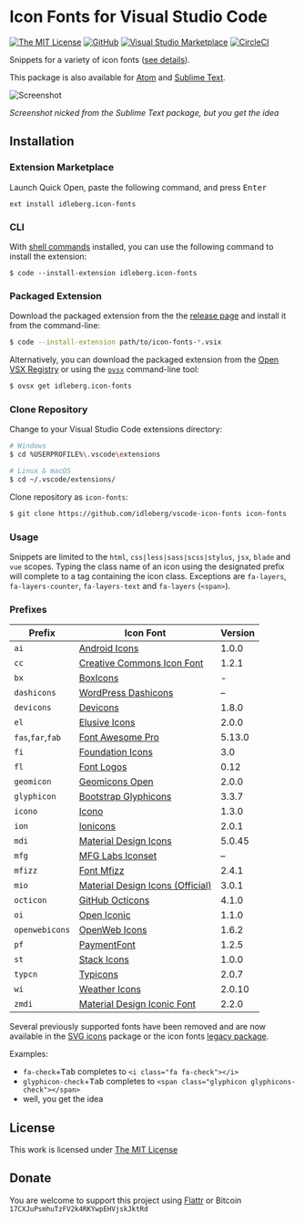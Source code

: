 # Icon Fonts for Visual Studio Code

[![The MIT License](https://flat.badgen.net/badge/license/MIT/orange)](http://opensource.org/licenses/MIT)
[![GitHub](https://flat.badgen.net/github/release/idleberg/vscode-icon-fonts)](https://github.com/idleberg/vscode-icon-fonts/releases)
[![Visual Studio Marketplace](https://vsmarketplacebadge.apphb.com/installs-short/idleberg.icon-fonts.svg?style=flat-square)](https://marketplace.visualstudio.com/items?itemName=idleberg.icon-fonts)
[![CircleCI](https://flat.badgen.net/circleci/github/idleberg/vscode-icon-fonts)](https://circleci.com/gh/idleberg/vscode-icon-fonts)

Snippets for a variety of icon fonts ([see details](https://github.com/idleberg/vscode-icon-fonts#prefixes)).

This package is also available for [Atom](https://github.com/idleberg/atom-icon-fonts) and [Sublime Text](https://github.com/idleberg/sublime-icon-fonts).

![Screenshot](https://raw.githubusercontent.com/idleberg/vscode-icon-fonts/master/images/screenshot.gif)

*Screenshot nicked from the Sublime Text package, but you get the idea*

## Installation

### Extension Marketplace

Launch Quick Open, paste the following command, and press <kbd>Enter</kbd>

`ext install idleberg.icon-fonts`

### CLI

With [shell commands](https://code.visualstudio.com/docs/editor/command-line) installed, you can use the following command to install the extension:

`$ code --install-extension idleberg.icon-fonts`

### Packaged Extension

Download the packaged extension from the the [release page](https://github.com/idleberg/vscode-icon-fonts/releases) and install it from the command-line:

```bash
$ code --install-extension path/to/icon-fonts-*.vsix
```

Alternatively, you can download the packaged extension from the [Open VSX Registry](https://open-vsx.org/) or using the [`ovsx`](https://www.npmjs.com/package/ovsx) command-line tool:

```bash
$ ovsx get idleberg.icon-fonts
```

### Clone Repository

Change to your Visual Studio Code extensions directory:

```bash
# Windows
$ cd %USERPROFILE%\.vscode\extensions

# Linux & macOS
$ cd ~/.vscode/extensions/
```

Clone repository as `icon-fonts`:

```bash
$ git clone https://github.com/idleberg/vscode-icon-fonts icon-fonts
```

### Usage

Snippets are limited to the `html`, `css|less|sass|scss|stylus`, `jsx`, `blade` and `vue` scopes. Typing the class name of an icon using the designated prefix will complete to a tag containing the icon class. Exceptions are `fa-layers`, `fa-layers-counter`, `fa-layers-text` and `fa-layers` (`<span>`).

### Prefixes

| Prefix            | Icon Font                               | Version |
|-------------------|-----------------------------------------|---------|
| `ai`              | [Android Icons][ai]                     | 1.0.0   |
| `cc`              | [Creative Commons Icon Font][cc]        | 1.2.1   |
| `bx`              | [BoxIcons][bx]                          | -       |
| `dashicons`       | [WordPress Dashicons][dashicons]        | –       |
| `devicons`        | [Devicons][devicons]                    | 1.8.0   |
| `el`              | [Elusive Icons][el]                     | 2.0.0   |
| `fas`,`far`,`fab` | [Font Awesome Pro][fa]                  | 5.13.0  |
| `fi`              | [Foundation Icons][fi]                  | 3.0     |
| `fl`              | [Font Logos][fl]                        | 0.12    |
| `geomicon`        | [Geomicons Open][geomicon]              | 2.0.0   |
| `glyphicon`       | [Bootstrap Glyphicons][glyphicon]       | 3.3.7   |
| `icono`           | [Icono][icono]                          | 1.3.0   |
| `ion`             | [Ionicons][ion]                         | 2.0.1   |
| `mdi`             | [Material Design Icons][mdi]            | 5.0.45  |
| `mfg`             | [MFG Labs Iconset][mfg]                 | –       |
| `mfizz`           | [Font Mfizz][mfizz]                     | 2.4.1   |
| `mio`             | [Material Design Icons (Official)][mio] | 3.0.1   |
| `octicon`         | [GitHub Octicons][octicon]              | 4.1.0   |
| `oi`              | [Open Iconic][oi]                       | 1.1.0   |
| `openwebicons`    | [OpenWeb Icons][openwebicons]           | 1.6.2   |
| `pf`              | [PaymentFont][pf]                       | 1.2.5   |
| `st`              | [Stack Icons][st]                       | 1.0.0   |
| `typcn`           | [Typicons][typcn]                       | 2.0.7   |
| `wi`              | [Weather Icons][wi]                     | 2.0.10  |
| `zmdi`            | [Material Design Iconic Font][zmdi]     | 2.2.0   |

Several previously supported fonts have been removed and are now available in the [SVG icons](https://github.com/idleberg/vscode-svg-icons) package or the icon fonts [legacy package](https://github.com/idleberg/vscode-icon-fonts-legacy).

Examples:

* `fa-check`+<kbd>Tab</kbd> completes to `<i class="fa fa-check"></i>`
* `glyphicon-check`+<kbd>Tab</kbd> completes to `<span class="glyphicon glyphicons-check"></span>`
* well, you get the idea

## License

This work is licensed under [The MIT License](https://opensource.org/licenses/MIT)

## Donate

You are welcome to support this project using [Flattr](https://flattr.com/submit/auto?user_id=idleberg&url=https://github.com/idleberg/vscode-icon-fonts) or Bitcoin `17CXJuPsmhuTzFV2k4RKYwpEHVjskJktRd`

[ai]: https://github.com/opoloo/androidicons
[bx]: https://github.com/atisawd/boxicons
[cc]: https://github.com/cc-icons/cc-icons
[dashicons]: https://github.com/WordPress/dashicons
[devicons]: https://github.com/vorillaz/devicons
[el]: https://github.com/reduxframework/Elusive-Icons
[fa]: https://github.com/FortAwesome/Font-Awesome-Pro
[fi]: https://github.com/zurb/foundation-icons
[fl]: https://github.com/Lukas-W/font-linux
[geomicon]: https://github.com/jxnblk/geomicons-open
[glyphicon]: https://github.com/twbs/bootstrap/tree/v3.3.7
[icono]: https://github.com/saeedalipoor/icono
[ion]: https://github.com/driftyco/ionicons
[mdi]: https://github.com/Templarian/MaterialDesign-Webfont
[mfg]: https://github.com/MfgLabs/mfglabs-iconset
[mfizz]: https://github.com/fizzed/font-mfizz
[mio]: https://github.com/google/material-design-icons
[octicon]: https://github.com/primer/octicons/tree/v4.1.0
[oi]: https://github.com/iconic/open-iconic
[openwebicons]: https://github.com/pfefferle/openwebicons
[pf]: https://github.com/vendocrat/PaymentFont
[st]: https://github.com/parkerbennett/stackicons
[typcn]: https://github.com/stephenhutchings/typicons.font
[wi]: https://github.com/erikflowers/weather-icons
[zmdi]: https://github.com/zavoloklom/material-design-iconic-font
